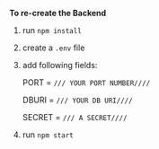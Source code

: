 __To re-create the Backend__
1. run `npm install`
2. create a `.env` file
3. add following fields:

     PORT = `/// YOUR PORT NUMBER////`
     
     DBURI = `/// YOUR DB URI////`
     
     SECRET = `/// A SECRET////`

4. run `npm start`